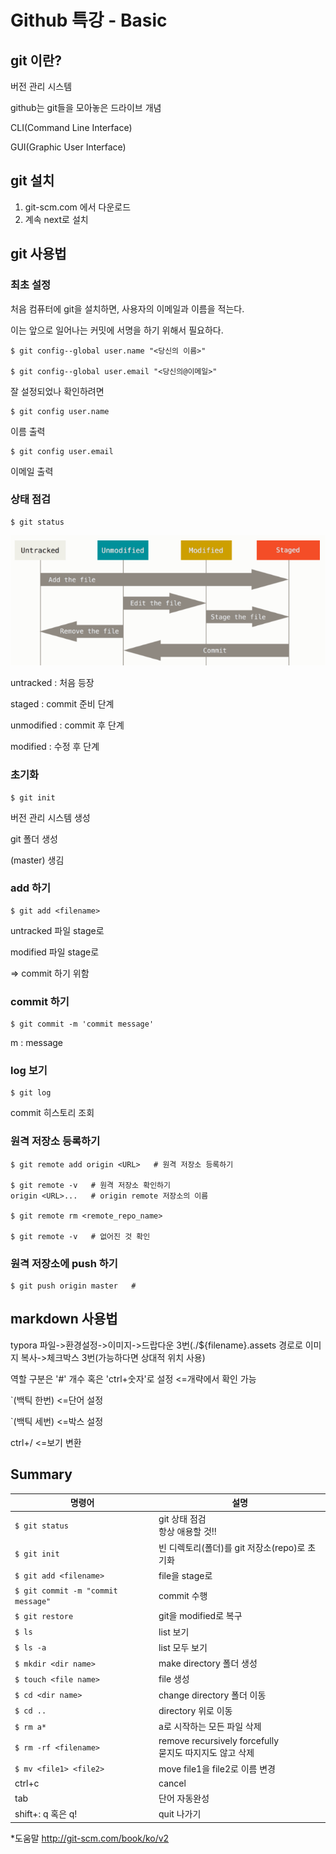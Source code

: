 # Github 특강 - Basic

## git 이란?

버전 관리 시스템

github는 git들을 모아놓은 드라이브 개념

CLI(Command Line Interface)

GUI(Graphic User Interface)



## git 설치

1. git-scm.com 에서 다운로드
2. 계속 next로 설치



## git 사용법

### 최초 설정

처음 컴퓨터에 git을 설치하면, 사용자의 이메일과 이름을 적는다.

이는 앞으로 일어나는 커밋에 서명을 하기 위해서 필요하다.

```
$ git config--global user.name "<당신의 이름>"

$ git config--global user.email "<당신의@이메일>"
```

잘 설정되었나 확인하려면

```
$ git config user.name
```

이름 출력

```
$ git config user.email
```

이메일 출력



### 상태 점검

```
$ git status
```

![image-20201222172552194](basic.assets/image-20201222172552194.png)

untracked : 처음 등장

staged : commit 준비 단계

unmodified : commit 후 단계

modified : 수정 후 단계



### 초기화

```
$ git init
```

버전 관리 시스템 생성

git 폴더 생성

(master) 생김



### add 하기

``` 
$ git add <filename>
```

untracked 파일 stage로

modified 파일 stage로

=> commit 하기 위함



### commit 하기

```
$ git commit -m 'commit message'
```

m : message



### log 보기

```
$ git log
```

commit 히스토리 조회



### 원격 저장소 등록하기

```
$ git remote add origin <URL>   # 원격 저장소 등록하기

$ git remote -v   # 원격 저장소 확인하기
origin <URL>...   # origin remote 저장소의 이름

$ git remote rm <remote_repo_name>

$ git remote -v   # 없어진 것 확인
```



### 원격 저장소에 push 하기

```
$ git push origin master   #
```



## markdown 사용법

typora 파일->환경설정->이미지->드랍다운 3번(./${filename}.assets 경로로 이미지 복사->체크박스 3번(가능하다면 상대적 위치 사용)

역할 구분은 '#' 개수 혹은 'ctrl+숫자'로 설정 <=개략에서 확인 가능

`(백틱 한번) <=단어 설정

`(백틱 세번) <=박스 설정

ctrl+/ <=보기 변환



## Summary

| 명령어                             | 설명                                                         |
| ---------------------------------- | ------------------------------------------------------------ |
| `$ git status`                     | git 상태 점검<br />항상 애용할 것!!                          |
| `$ git init`                       | 빈 디렉토리(폴더)를 git 저장소(repo)로 초기화                |
| `$ git add <filename>`             | file을 stage로                                               |
| `$ git commit -m "commit message"` | commit 수행                                                  |
| `$ git restore`                    | git을 modified로 복구                                        |
| `$ ls`                             | list 보기                                                    |
| `$ ls -a`                          | list 모두 보기                                               |
| `$ mkdir <dir name>`               | make directory 폴더 생성                                     |
| `$ touch <file name>`              | file 생성                                                    |
| `$ cd <dir name>`                  | change directory 폴더 이동                                   |
| `$ cd ..`                          | directory 위로 이동                                          |
| `$ rm a*`                          | a로 시작하는 모든 파일 삭제                                  |
| `$ rm -rf <filename>`              | remove recursively forcefully<br />묻지도 따지지도 않고 삭제 |
| `$ mv <file1> <file2>`             | move file1을 file2로 이름 변경                               |
| ctrl+c                             | cancel                                                       |
| tab                                | 단어 자동완성                                                |
| shift+: q 혹은 q!                  | quit 나가기                                                  |

*도움말 http://git-scm.com/book/ko/v2